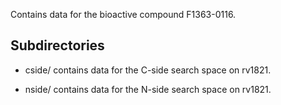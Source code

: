 Contains data for the bioactive compound F1363-0116.

## Subdirectories

- cside/ contains data for the C-side search space on rv1821.

- nside/ contains data for the N-side search space on rv1821.

